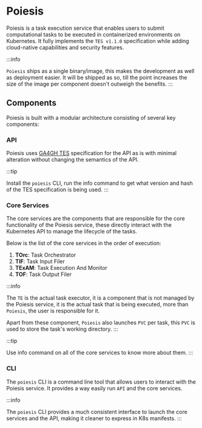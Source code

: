 # Poiesis

Poiesis is a task execution service that enables users to submit computational
tasks to be executed in containerized environments on Kubernetes. It fully
implements the `TES v1.1.0` specification while adding cloud-native capabilities
and security features.

:::info

`Poiesis` ships as a single binary/image, this makes the development as well
as deployment easier. It will be shipped as so, till the point increases the
size of the image per component doesn't outweigh the benefits.
:::

## Components

Poiesis is built with a modular architecture consisting of several key components:

### API

Poiesis uses [GA4GH TES](https://github.com/ga4gh/task-execution-schemas)
specification for the API as is with minimal alteration without changing the
semantics of the API.

:::tip

Install the `poiesis` CLI, run the info command to get what version and hash
of the TES specification is being used.
:::

### Core Services

The core services are the components that are responsible for the core functionality
of the Poiesis service, these directly interact with the Kubernetes API to manage
the lifecycle of the tasks.

Below is the list of the core services in the order of execution:

1. **TOrc**: Task Orchestrator
2. **TIF**: Task Input Filer
3. **TExAM**: Task Execution And Monitor
4. **TOF**: Task Output Filer

:::info

The `TE` is the actual task executor, it is a component that is not managed by
the Poiesis service, it is the actual task that is being executed, more than `Poiesis`,
the user is responsible for it.

Apart from these component, `Poiesis` also launches `PVC` per task, this `PVC` is
used to store the task's working directory.
:::

:::tip

Use info command on all of the core services to know more about them.
:::

### CLI

The `poiesis` CLI is a command line tool that allows users to interact with the
Poiesis service. It provides a way easily run `API` and the core services.

:::info

The `poiesis` CLI provides a much consistent interface to launch the core services
and the API, making it cleaner to express in K8s manifests.
:::
